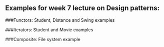 ## Examples for week 7 lecture on Design patterns:

###Functors: Student, Distance and Swing examples

###Iterators: Student and Movie examples

###Composite: File system example
